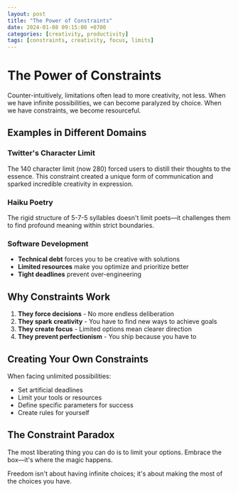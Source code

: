 ```yaml
---
layout: post
title: "The Power of Constraints"
date: 2024-01-08 09:15:00 +0700
categories: [creativity, productivity]
tags: [constraints, creativity, focus, limits]
---
```


# The Power of Constraints

Counter-intuitively, limitations often lead to more creativity, not less. When we have infinite possibilities, we can become paralyzed by choice. When we have constraints, we become resourceful.

## Examples in Different Domains

### Twitter's Character Limit
The 140 character limit (now 280) forced users to distill their thoughts to the essence. This constraint created a unique form of communication and sparked incredible creativity in expression.

### Haiku Poetry
The rigid structure of 5-7-5 syllables doesn't limit poets—it challenges them to find profound meaning within strict boundaries.

### Software Development
- **Technical debt** forces you to be creative with solutions
- **Limited resources** make you optimize and prioritize better
- **Tight deadlines** prevent over-engineering

## Why Constraints Work

1. **They force decisions** - No more endless deliberation
2. **They spark creativity** - You have to find new ways to achieve goals
3. **They create focus** - Limited options mean clearer direction
4. **They prevent perfectionism** - You ship because you have to

## Creating Your Own Constraints

When facing unlimited possibilities:

- Set artificial deadlines
- Limit your tools or resources
- Define specific parameters for success
- Create rules for yourself

## The Constraint Paradox

The most liberating thing you can do is to limit your options. Embrace the box—it's where the magic happens.

Freedom isn't about having infinite choices; it's about making the most of the choices you have.